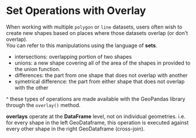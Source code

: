 # Set Operations with Overlay

When working with multiple `polygon` or `line` datasets, users often wish to create 
new shapes based on places where those datasets overlap (or don't overlap).  
You can refer to this manipulations using the language of **sets**.

* intersections: overlapping portion of two shapes
* unions: a new shape covering all of the area of the shapes in provided to the union function.
* differences: the part from one shape that does not overlap with another
* symetrical difference: the part from either shape that does not overlap with the other

^ these types of operations are made available with the GeoPandas library through the 
`overlay()` method.

**overlays** operate at the **DataFrame** level, not on individual geometries. 
i.e. for every shape in the left GeoDataframe, this operation is executed against 
every other shape in the right GeoDataframe (cross-join).




